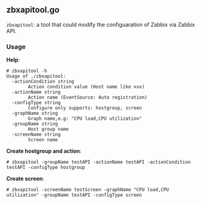 ## zbxapitool.go
`zbxapitool`: a tool that could modify the configuaration of Zabbix via Zabbix API.

### Usage
**Help**:  

    # zbxapitool -h  
    Usage of ./zbxapitool:
      -actionCondition string
            Action condition value (Host name like xxx)
      -actionName string
            Action name (EventSource: Auto registration)
      -configType string
            Configure only supports: hostgroup, screen
      -graphName string
            Graph name,e.g: "CPU load,CPU utilization"
      -groupName string
            Host group name
      -screenName string
            Screen name

**Create hostgroup and action**:  

    # zbxapitool -groupName testAPI -actionName testAPI -actionCondition testAPI -configType hostgroup

**Create screen**:  

    # zbxapitool -screenName testScreen -graphName "CPU load,CPU utilization" -groupName testAPI -configType screen
